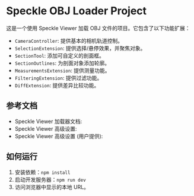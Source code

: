# Speckle OBJ Loader Project

这是一个使用 Speckle Viewer 加载 OBJ 文件的项目。它包含了以下功能扩展：
- `CameraController`: 提供基本的相机轨道控制。
- `SelectionExtension`: 提供选择/悬停效果，并聚焦对象。
- `SectionTool`: 添加可自定义的剖面框。
- `SectionOutlines`: 为剖面对象添加轮廓。
- `MeasurementsExtension`: 提供测量功能。
- `FilteringExtension`: 提供过滤功能。
- `DiffExtension`: 提供差异比较功能。

## 参考文档
- Speckle Viewer 加载器文档: <mcurl name="https://speckle.guide/viewer/loaders.html" url="https://speckle.guide/viewer/loaders.html"></mcurl>
- Speckle Viewer 高级设置: <mcurl name="https://speckle.guide/viewer/advanced-setup.html" url="https://speckle.guide/viewer/advanced-setup.html"></mcurl>
- Speckle Viewer 高级设置 (用户提供): <mcurl name="https://speckle.guide/viewer/advanced-setup.html" url="https://speckle.guide/viewer/advanced-setup.html"></mcurl>

## 如何运行
1. 安装依赖：`npm install`
2. 启动开发服务器：`npm run dev`
3. 访问浏览器中显示的本地 URL。